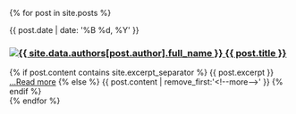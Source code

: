 {% for post in site.posts %}
  <div class="blog-post spacing">
    <span class="date">
      {{ post.date | date: '%B %d, %Y' }}
    </span>
    <h3>
      <a href="http://twitter.com/{{ site.data.authors[post.author].twitter_handle }}">
        <img src="{{ site.data.authors[post.author].image_path }}" alt="{{ site.data.authors[post.author].full_name }}" class="profile" />
      </a>
      <a href="{{ post.url }}">{{ post.title }}</a>
    </h3>
    {% if post.content contains site.excerpt_separator %}
      {{ post.excerpt }}
      <a href="{{ post.url | prepend: site.baseurl }}">...Read more</a>
    {% else %}
      {{ post.content | remove_first:'&lt;!--more--&gt;' }}
    {% endif %}
  </div>
{% endfor %}
